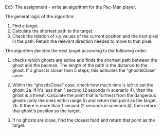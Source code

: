 Ex3: The assignment - write an algorithm for the Pac-Man player.

The general logic of the algorithm:
1. Find a target. 
2. Calculate the shortest path to the target.
3. Check the relation of x,y values of the current position and the next pixel in the path. Return the relevant direction needed to move to that pixel.

The algorithm decides the next target according to the following order:
1. checks which ghosts are active and finds the shortest path between the ghost and the pacman. The length of the path is the distance to the ghost.
If a ghost is closer than 5 steps, this activates the "ghostIsClose" case:

2. Within the "ghostIsClose" case, check how much time is left to eat the ghost: 
 2a. If it's less than 1 second (2 seconds in scenario 4), then the ghost is a threat. Calculate the point that is furthest from the dangerous ghosts (only the ones within range 5) and return that point as the target.
 2b. If there is more than 1 second (2 seconds in scenario 4), then return that ghost's position as the target.

3. If no ghosts are close, find the closest food and return that point as the target.


